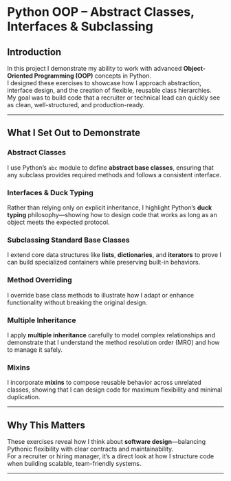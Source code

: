 # Python OOP – Abstract Classes, Interfaces & Subclassing

## Introduction
In this project I demonstrate my ability to work with advanced **Object-Oriented Programming (OOP)** concepts in Python.  
I designed these exercises to showcase how I approach abstraction, interface design, and the creation of flexible, reusable class hierarchies.  
My goal was to build code that a recruiter or technical lead can quickly see as clean, well-structured, and production-ready.

---

## What I Set Out to Demonstrate

### Abstract Classes
I use Python’s `abc` module to define **abstract base classes**, ensuring that any subclass provides required methods and follows a consistent interface.

### Interfaces & Duck Typing
Rather than relying only on explicit inheritance, I highlight Python’s **duck typing** philosophy—showing how to design code that works as long as an object meets the expected protocol.

### Subclassing Standard Base Classes
I extend core data structures like **lists**, **dictionaries**, and **iterators** to prove I can build specialized containers while preserving built-in behaviors.

### Method Overriding
I override base class methods to illustrate how I adapt or enhance functionality without breaking the original design.

### Multiple Inheritance
I apply **multiple inheritance** carefully to model complex relationships and demonstrate that I understand the method resolution order (MRO) and how to manage it safely.

### Mixins
I incorporate **mixins** to compose reusable behavior across unrelated classes, showing that I can design code for maximum flexibility and minimal duplication.

---

## Why This Matters
These exercises reveal how I think about **software design**—balancing Pythonic flexibility with clear contracts and maintainability.  
For a recruiter or hiring manager, it’s a direct look at how I structure code when building scalable, team-friendly systems.

---
